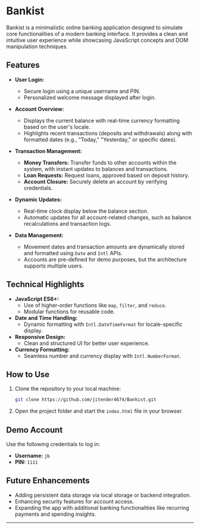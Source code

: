 # **Bankist**

Bankist is a minimalistic online banking application designed to simulate core functionalities of a modern banking interface. It provides a clean and intuitive user experience while showcasing JavaScript concepts and DOM manipulation techniques.

## **Features**

- **User Login:**
  - Secure login using a unique username and PIN.
  - Personalized welcome message displayed after login.

- **Account Overview:**
  - Displays the current balance with real-time currency formatting based on the user's locale.
  - Highlights recent transactions (deposits and withdrawals) along with formatted dates (e.g., "Today," "Yesterday," or specific dates).

- **Transaction Management:**
  - **Money Transfers:** Transfer funds to other accounts within the system, with instant updates to balances and transactions.
  - **Loan Requests:** Request loans, approved based on deposit history.
  - **Account Closure:** Securely delete an account by verifying credentials.

- **Dynamic Updates:**
  - Real-time clock display below the balance section.
  - Automatic updates for all account-related changes, such as balance recalculations and transaction logs.

- **Data Management:**
  - Movement dates and transaction amounts are dynamically stored and formatted using `Date` and `Intl` APIs.
  - Accounts are pre-defined for demo purposes, but the architecture supports multiple users.

## **Technical Highlights**
- **JavaScript ES6+:**
  - Use of higher-order functions like `map`, `filter`, and `reduce`.
  - Modular functions for reusable code.
- **Date and Time Handling:**
  - Dynamic formatting with `Intl.DateTimeFormat` for locale-specific display.
- **Responsive Design:**
  - Clean and structured UI for better user experience.
- **Currency Formatting:**
  - Seamless number and currency display with `Intl.NumberFormat`.

## **How to Use**
1. Clone the repository to your local machine:
   ```bash
   git clone https://github.com/jitender4674/Bankist.git
   ```
2. Open the project folder and start the `index.html` file in your browser.

## **Demo Account**
Use the following credentials to log in:
- **Username:** `jb`
- **PIN:** `1111`

## **Future Enhancements**
- Adding persistent data storage via local storage or backend integration.
- Enhancing security features for account access.
- Expanding the app with additional banking functionalities like recurring payments and spending insights.

---
